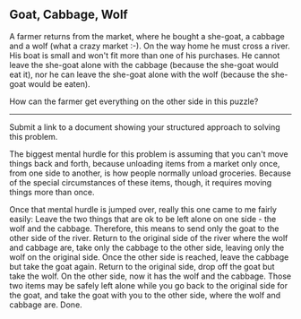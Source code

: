 ## Goat, Cabbage, Wolf

A farmer returns from the market, where he bought a she-goat, a cabbage and a wolf (what a crazy market :-). On the way home he must cross a river. His boat is small and won't fit more than one of his purchases. He cannot leave the she-goat alone with the cabbage (because the she-goat would eat it), nor he can leave the she-goat alone with the wolf (because the she-goat would be eaten).

How can the farmer get everything on the other side in this puzzle?

---

Submit a link to a document showing your structured approach to solving this problem.


The biggest mental hurdle for this problem is assuming that you can't move things back and forth, because unloading items from a market only once, from one side to another, is how people normally unload groceries. Because of the special circumstances of these items, though, it requires moving things more than once. 

Once that mental hurdle is jumped over, really this one came to me fairly easily: Leave the two things that are ok to be left alone on one side - the wolf and the cabbage. Therefore, this means to send only the goat to the other side of the river. Return to the original side of the river where the wolf and cabbage are, take only the cabbage to the other side, leaving only the wolf on the original side. Once the other side is reached, leave the cabbage but take the goat again. Return to the original side, drop off the goat but take the wolf. On the other side, now it has the wolf and the cabbage. Those two items may be safely left alone while you go back to the original side for the goat, and take the goat with you to the other side, where the wolf and cabbage are. Done. 
